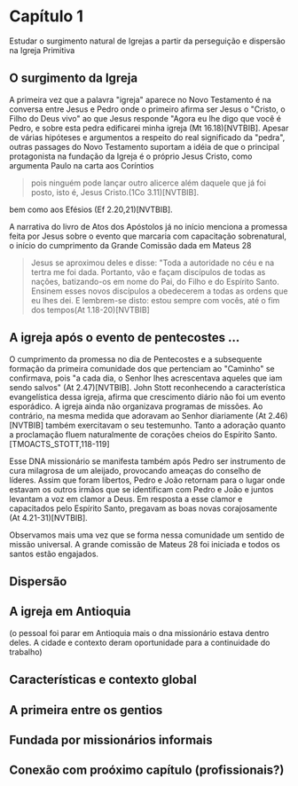 

# Capítulo 1

Estudar o surgimento natural de Igrejas a partir da perseguição e dispersão na Igreja Primitiva
## O surgimento da Igreja
A primeira vez que a palavra "igreja" aparece no Novo Testamento é na conversa entre Jesus e Pedro onde o primeiro afirma ser Jesus o "Cristo, o Filho do Deus vivo" ao que Jesus responde "Agora eu lhe digo que você é Pedro, e sobre esta pedra edificarei minha igreja (Mt 16.18)[NVTBIB]. Apesar de várias hipóteses e argumentos a respeito do real significado da "pedra", outras passages do Novo Testamento suportam a idéia de que o principal protagonista na fundação da Igreja é o próprio Jesus Cristo, como argumenta Paulo na carta aos Coríntios
> pois ninguém pode lançar outro alicerce além daquele que já foi posto, isto é, Jesus Cristo.(1Co 3.11)[NVTBIB].

bem como aos Efésios (Ef 2.20,21)[NVTBIB]. 

A narrativa do livro de Atos dos Apóstolos já no início menciona a promessa feita por Jesus sobre o evento que marcaria com capacitação sobrenatural, o início do cumprimento da Grande Comissão dada em Mateus 28
> Jesus se aproximou deles e disse: "Toda a autoridade no céu e na tertra me foi dada. Portanto, vão e façam discípulos de todas as nações, batizando-os em nome do Pai, do Filho e do Espírito Santo. Ensinem esses novos discípulos a obedecerem a todas as ordens que eu lhes dei. E lembrem-se disto: estou sempre com vocês, até o fim dos tempos(At 1.18-20)[NVTBIB]
## A igreja após o evento de pentecostes ...

O cumprimento da promessa no dia de Pentecostes e a subsequente formação da primeira comunidade dos que pertenciam ao "Caminho" se confirmava, pois "a cada dia, o Senhor lhes acrescentava aqueles que iam sendo salvos" (At 2.47)[NVTBIB]. John Stott reconhecendo a característica evangelística dessa igreja, afirma que crescimento diário não foi um evento esporádico. A igreja ainda não organizava programas de missões. Ao contrário, na mesma medida que adoravam ao Senhor diariamente (At 2.46)[NVTBIB] também exercitavam o seu testemunho. Tanto a adoração quanto a proclamação fluem naturalmente de corações cheios do Espírito Santo. [TMOACTS_STOTT,118-119]

Esse DNA missionário se manifesta também após Pedro ser instrumento de cura milagrosa de um aleijado, provocando ameaças do conselho de líderes. Assim que foram libertos, Pedro e João retornam para o lugar onde estavam os outros irmãos que se identificam com Pedro e João e juntos levantam a voz em clamor a Deus. Em resposta a esse clamor e capacitados pelo Espírito Santo, pregavam as boas novas corajosamente (At 4.21-31)[NVTBIB]. 

Observamos mais uma vez que se forma nessa comunidade um sentido de missão universal. A grande comissão de Mateus 28 foi iniciada e todos os santos estão engajados.
## Dispersão


## A igreja em Antioquia
(o pessoal foi parar em Antioquia mais o dna missionário estava dentro deles. A cidade e contexto deram oportunidade para a continuidade do trabalho)
## Características e contexto global

## A primeira entre os gentios
## Fundada por missionários informais

## Conexão com proóximo capítulo (profissionais?)
